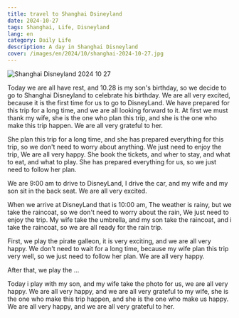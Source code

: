 ```yaml
---
title: travel to Shanghai Dsineyland
date: 2024-10-27
tags: Shanghai, Life, Disneyland
lang: en
category: Daily Life
description: A day in Shanghai Disneyland
cover: /images/en/2024/10/shanghai-2024-10-27.jpg
---
```


![Shanghai Disneyland 2024 10 27](/images/en/2024/10/shanghai-2024-10-27.jpg)


Today we are all have rest, and 10.28 is my son's birthday, so we decide to go to Shanghai Disneyland to celebrate his birthday. We are all very excited, because it is the first time for us to go to DisneyLand. We have prepared for this trip for a long time, and we are all looking forward to it. At first we must thank my wife, she is the one who plan this trip, and she is the one who make this trip happen. We are all very grateful to her.

She plan this trip for a long time, and she has prepared everything for this trip, so we don't need to worry about anything. We just need to enjoy the trip, We are all very happy. She book the tickets, and wher to stay, and what to eat, and what to play. She has prepared everything for us, so we just need to follow her plan.

We are 9:00 am to drive to DisneyLand, I drive the car, and my wife and my son sit in the back seat. We are all very excited.

When we arrive at DisneyLand that is 10:00 am, The weather is rainy, but we take the raincoat, so we don't need to worry about the rain, We just need to enjoy the trip. My wife take the umbrella, and my son take the raincoat, and i take the raincoat, so we are all ready for the rain trip.

First, we play the pirate galleon, it is very exciting, and we are all very happy. We don't need to wait for a long time, because my wife plan this trip very well, so we just need to follow her plan. We are all very happy.

After that, we play the ...

Today i play with my son, and my wife take the photo for us, we are all very happy. We are all very happy, and we are all very grateful to my wife, she is the one who make this trip happen, and she is the one who make us happy. We are all very happy, and we are all very grateful to her.